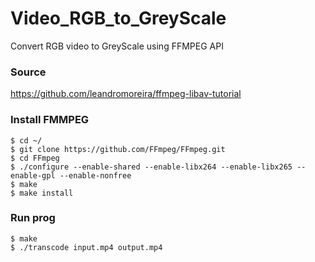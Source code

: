 # Video_RGB_to_GreyScale
Convert RGB video to GreyScale using FFMPEG API

### Source
https://github.com/leandromoreira/ffmpeg-libav-tutorial

### Install FMMPEG
```
$ cd ~/
$ git clone https://github.com/FFmpeg/FFmpeg.git
$ cd FFmpeg
$ ./configure --enable-shared --enable-libx264 --enable-libx265 --enable-gpl --enable-nonfree
$ make
$ make install
```

### Run prog
```
$ make
$ ./transcode input.mp4 output.mp4
```



